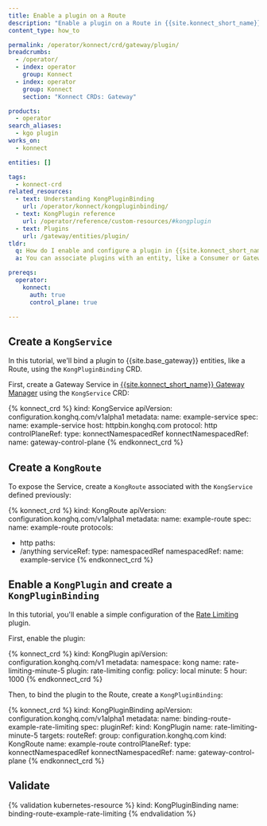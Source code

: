 ```yaml
---
title: Enable a plugin on a Route
description: "Enable a plugin on a Route in {{site.konnect_short_name}} using the KongPlugin and KongPluginBinding CRDs and configure it for use with your Control Plane."
content_type: how_to

permalink: /operator/konnect/crd/gateway/plugin/
breadcrumbs:
  - /operator/
  - index: operator
    group: Konnect
  - index: operator
    group: Konnect
    section: "Konnect CRDs: Gateway"

products:
  - operator
search_aliases:
  - kgo plugin
works_on:
  - konnect

entities: []

tags:
  - konnect-crd
related_resources:
  - text: Understanding KongPluginBinding
    url: /operator/konnect/kongpluginbinding/
  - text: KongPlugin reference
    url: /operator/reference/custom-resources/#kongplugin
  - text: Plugins
    url: /gateway/entities/plugin/
tldr:
  q: How do I enable and configure a plugin in {{site.konnect_short_name}} that's associated with another entity using KGO?
  a: You can associate plugins with an entity, like a Consumer or Gateway Service, in {{site.konnect_short_name}}. To do this with KGO, you must create a `KongPlugin` and use `KongPluginBinding` to associate it with another entity.

prereqs:
  operator:
    konnect:
      auth: true
      control_plane: true

---
```


## Create a `KongService` 
 
In this tutorial, we'll bind a plugin to {{site.base_gateway}} entities, like a Route, using the `KongPluginBinding` CRD. 

First, create a Gateway Service in [{{site.konnect_short_name}} Gateway Manager](/gateway-manager/) using the `KongService` CRD:

<!-- vale off -->
{% konnect_crd %}
kind: KongService
apiVersion: configuration.konghq.com/v1alpha1
metadata:
  name: example-service
spec:
  name: example-service
  host: httpbin.konghq.com
  protocol: http
  controlPlaneRef:
    type: konnectNamespacedRef
    konnectNamespacedRef:
      name: gateway-control-plane
{% endkonnect_crd %}
<!-- vale on -->

## Create a `KongRoute`

To expose the Service, create a `KongRoute` associated with the `KongService` defined previously:

<!-- vale off -->
{% konnect_crd %}
kind: KongRoute
apiVersion: configuration.konghq.com/v1alpha1
metadata:
  name: example-route
spec:
  name: example-route
  protocols:
  - http
  paths:
  - /anything
  serviceRef:
    type: namespacedRef
    namespacedRef:
      name: example-service
{% endkonnect_crd %}
<!-- vale on -->

## Enable a `KongPlugin` and create a `KongPluginBinding`

In this tutorial, you'll enable a simple configuration of the [Rate Limiting](/plugins/rate-limiting/) plugin. 

First, enable the plugin:

<!-- vale off -->
{% konnect_crd %}
kind: KongPlugin
apiVersion: configuration.konghq.com/v1
metadata:
  namespace: kong
  name: rate-limiting-minute-5
plugin: rate-limiting
config:
  policy: local
  minute: 5
  hour: 1000
{% endkonnect_crd %}
<!-- vale on -->

Then, to bind the plugin to the Route, create a `KongPluginBinding`:

<!-- vale off -->
{% konnect_crd %}
kind: KongPluginBinding
apiVersion: configuration.konghq.com/v1alpha1
metadata:
  name: binding-route-example-rate-limiting
spec:
  pluginRef:
    kind: KongPlugin
    name: rate-limiting-minute-5
  targets:
    routeRef:
      group: configuration.konghq.com
      kind: KongRoute
      name: example-route
  controlPlaneRef:
    type: konnectNamespacedRef
    konnectNamespacedRef:
      name: gateway-control-plane
{% endkonnect_crd %}
<!-- vale on -->

## Validate

<!-- vale off -->
{% validation kubernetes-resource %}
kind: KongPluginBinding
name: binding-route-example-rate-limiting
{% endvalidation %}
<!-- vale on -->